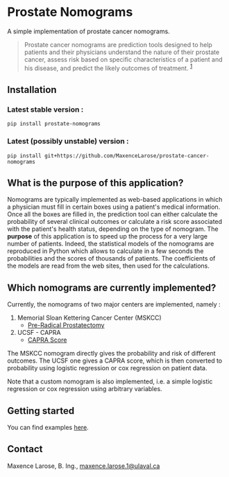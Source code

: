 # Prostate Nomograms

A simple implementation of prostate cancer nomograms.

> Prostate cancer nomograms are prediction tools designed to help patients and their physicians understand the nature of their prostate cancer, assess risk based on specific characteristics of a patient and his disease, and predict the likely outcomes of treatment. <sup>[1][1]</sup>

## Installation

### Latest stable version :

```
pip install prostate-nomograms
```

### Latest (possibly unstable) version :

```
pip install git+https://github.com/MaxenceLarose/prostate-cancer-nomograms
```

## What is the purpose of this application?

Nomograms are typically implemented as web-based applications in which a physician must fill in certain boxes using a patient's medical information. Once all the boxes are filled in, the prediction tool can either calculate the probability of several clinical outcomes or calculate a risk score associated with the patient's health status, depending on the type of nomogram. The **purpose** of this application is to speed up the process for a very large number of patients. Indeed, the statistical models of the nomograms are reproduced in Python which allows to calculate in a few seconds the probabilities and the scores of thousands of patients. The coefficients of the models are read from the web sites, then used for the calculations.

## Which nomograms are currently implemented?

Currently, the nomograms of two major centers are implemented, namely :

1. Memorial Sloan Kettering Cancer Center (MSKCC)
   - [Pre-Radical Prostatectomy](https://www.mskcc.org/nomograms/prostate/pre_op)
2. UCSF - CAPRA
   - [CAPRA Score](https://urology.ucsf.edu/research/cancer/prostate-cancer-risk-assessment-and-the-ucsf-capra-score#.YS1Kqo5KiUk)

The MSKCC nomogram directly gives the probability and risk of different outcomes. The UCSF one gives a CAPRA score, which is then converted to probability using logistic regression or cox regression on patient data.

Note that a custom nomogram is also implemented, i.e. a simple logistic regression or cox regression using arbitrary variables. 

## Getting started

You can find examples [here](https://github.com/MaxenceLarose/ProstateCancerNomograms/tree/main/examples).

## Contact

Maxence Larose, B. Ing., [maxence.larose.1@ulaval.ca](mailto:maxence.larose.1@ulaval.ca)



[comment]: REFERENCES>
[1]: <https://www.mskcc.org/nomograms/prostate> "MSKCC - Prostate Cancer Nomograms"
